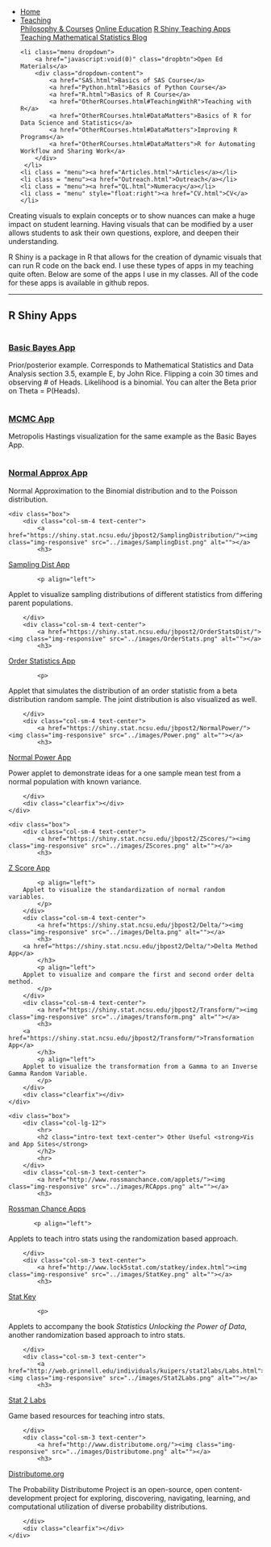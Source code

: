
<head>
  <link rel="stylesheet" href="../css/styles.css">
</head>

<ul class = "menu">
    <li class = "menu"><a href="../index.html">Home</a></li>
    <li class="menu dropdown">
        <a href="javascript:void(0)" class="dropbtn">Teaching</a>
        <div class="dropdown-content">
            <a href="PhilosophyCourses.html">Philosophy & Courses</a>
            <a href="Online.html">Online Education</a>
            <a href="ShinyApps.html">R Shiny Teaching Apps</a>
            <a href="MathStat.html">Teaching Mathematical Statistics Blog</a>
        </div>
     </li>
    
    <li class="menu dropdown">
        <a href="javascript:void(0)" class="dropbtn">Open Ed Materials</a>
        <div class="dropdown-content">
            <a href="SAS.html">Basics of SAS Course</a>
            <a href="Python.html">Basics of Python Course</a>
            <a href="R.html">Basics of R Course</a>
            <a href="OtherRCourses.html#TeachingWithR">Teaching with R</a>
            <a href="OtherRCourses.html#DataMatters">Basics of R for Data Science and Statistics</a>
            <a href="OtherRCourses.html#DataMatters">Improving R Programs</a>
            <a href="OtherRCourses.html#DataMatters">R for Automating Workflow and Sharing Work</a>
        </div>
     </li>
    <li class = "menu"><a href="Articles.html">Articles</a></li>
    <li class = "menu"><a href="Outreach.html">Outreach</a></li>
    <li class = "menu"><a href="QL.html">Numeracy</a></li>
    <li class = "menu" style="float:right"><a href="CV.html">CV</a></li>
</ul>

<br style = "display: block; content: ''; margin-top: 10; ">

Creating visuals to explain concepts or to show nuances can make a huge
impact on student learning. Having visuals that can be modified by a
user allows students to ask their own questions, explore, and deepen
their understanding.

R Shiny is a package in R that allows for the creation of dynamic
visuals that can run R code on the back end. I use these types of apps
in my teaching quite often. Below are some of the apps I use in my
classes. All of the code for these apps is available in github
repos.

<hr class = "cool">

## R Shiny Apps

<a href="https://shiny.stat.ncsu.edu/jbpost2/BasicBayes/"><img class="img-responsive" src="../images/Bayes.png" alt=""></a>

### <a href="https://shiny.stat.ncsu.edu/jbpost2/BasicBayes/">Basic Bayes App</a>

Prior/posterior example. Corresponds to Mathematical Statistics and Data
Analysis section 3.5, example E, by John Rice. Flipping a coin 30 times
and observing \# of Heads. Likelihood is a binomial. You can alter the
Beta prior on Theta =
P(Heads).

<a href="https://shiny.stat.ncsu.edu/jbpost2/MCMC/"><img class="img-responsive" src="../images/MCMC.png" alt=""></a>

### <a href="https://shiny.stat.ncsu.edu/jbpost2/MCMC/">MCMC App</a>

Metropolis Hastings visualization for the same example as the Basic
Bayes
App.

<a href="https://shiny.stat.ncsu.edu/jbpost2/NormalApproximation/"><img class="img-responsive" src="../images/NormApprox.png" alt=""></a>

### <a href="https://shiny.stat.ncsu.edu/jbpost2/NormalApproximation/">Normal Approx App</a>

Normal Approximation to the Binomial distribution and to the Poisson
distribution.

<div class="row">

    <div class="box">
        <div class="col-sm-4 text-center">
            <a href="https://shiny.stat.ncsu.edu/jbpost2/SamplingDistribution/"><img class="img-responsive" src="../images/SamplingDist.png" alt=""></a>
            <h3> 

<a href="https://shiny.stat.ncsu.edu/jbpost2/SamplingDistribution/">Sampling
Dist App</a>

</h3>

``` 
        <p align="left"> 
```

Applet to visualize sampling distributions of different statistics from
differing parent populations.

</p>

``` 
    </div>
    <div class="col-sm-4 text-center">
        <a href="https://shiny.stat.ncsu.edu/jbpost2/OrderStatsDist/"><img class="img-responsive" src="../images/OrderStats.png" alt=""></a>
        <h3>
```

<a href="https://shiny.stat.ncsu.edu/jbpost2/OrderStatsDist/">Order
Statistics App</a>

</h3>

``` 
        <p>
```

Applet that simulates the distribution of an order statistic from a beta
distribution random sample. The joint distribution is also visualized as
well.

</p>

``` 
    </div>
    <div class="col-sm-4 text-center">
        <a href="https://shiny.stat.ncsu.edu/jbpost2/NormalPower/"><img class="img-responsive" src="../images/Power.png" alt=""></a>
        <h3>
```

<a href="https://shiny.stat.ncsu.edu/jbpost2/NormalPower/">Normal Power
App</a>

</h3>

<p>

Power applet to demonstrate ideas for a one sample mean test from a
normal population with known variance.

</p>

``` 
    </div>
    <div class="clearfix"></div>
</div>
```

</div>

<div class="row">

    <div class="box">
        <div class="col-sm-4 text-center">
            <a href="https://shiny.stat.ncsu.edu/jbpost2/ZScores/"><img class="img-responsive" src="../images/ZScores.png" alt=""></a>
            <h3> 

<a href="https://shiny.stat.ncsu.edu/jbpost2/ZScores/">Z Score App</a>

</h3>

``` 
        <p align="left"> 
    Applet to visualize the standardization of normal random variables.
        </p>
    </div>
    <div class="col-sm-4 text-center">
        <a href="https://shiny.stat.ncsu.edu/jbpost2/Delta/"><img class="img-responsive" src="../images/Delta.png" alt=""></a>
        <h3> 
    <a href="https://shiny.stat.ncsu.edu/jbpost2/Delta/">Delta Method App</a>
        </h3>
        <p align="left"> 
    Applet to visualize and compare the first and second order delta method.
        </p>
    </div>
    <div class="col-sm-4 text-center">
        <a href="https://shiny.stat.ncsu.edu/jbpost2/Transform/"><img class="img-responsive" src="../images/transform.png" alt=""></a>
        <h3> 
    <a href="https://shiny.stat.ncsu.edu/jbpost2/Transform/">Transformation App</a>
        </h3>
        <p align="left"> 
    Applet to visualize the transformation from a Gamma to an Inverse Gamma Random Variable.
        </p>
    </div>
    <div class="clearfix"></div>
</div>
```

</div>

<div class="row">

    <div class="box">
        <div class="col-lg-12">
            <hr>
            <h2 class="intro-text text-center"> Other Useful <strong>Vis and App Sites</strong>
            </h2>
            <hr>
        </div>
        <div class="col-sm-3 text-center">
            <a href="http://www.rossmanchance.com/applets/"><img class="img-responsive" src="../images/RCApps.png" alt=""></a>
            <h3> 

<a href="http://www.rossmanchance.com/applets/">Rossman Chance Apps</a>

</h3>

``` 
       <p align="left"> 
```

Applets to teach intro stats using the randomization based approach.

</p>

``` 
    </div>
    <div class="col-sm-3 text-center">
        <a href="http://www.lock5stat.com/statkey/index.html"><img class="img-responsive" src="../images/StatKey.png" alt=""></a>
        <h3>
```

<a href="http://www.lock5stat.com/statkey/index.html">Stat Key</a>

</h3>

``` 
        <p>
```

Applets to accompany the book <i>Statistics Unlocking the Power of
Data</i>, another randomization based approach to intro stats.

</p>

``` 
    </div>
    <div class="col-sm-3 text-center">
        <a href="http://web.grinnell.edu/individuals/kuipers/stat2labs/Labs.html"><img class="img-responsive" src="../images/Stat2Labs.png" alt=""></a>
        <h3>
```

<a href="http://web.grinnell.edu/individuals/kuipers/stat2labs/Labs.html">Stat
2 Labs</a>

</h3>

<p>

Game based resources for teaching intro stats.

</p>

``` 
    </div>
    <div class="col-sm-3 text-center">
        <a href="http://www.distributome.org/"><img class="img-responsive" src="../images/Distributome.png" alt=""></a>
        <h3>
```

<a href="http://www.distributome.org/">Distributome.org</a>

</h3>

<p>

The Probability Distributome Project is an open-source, open
content-development project for exploring, discovering, navigating,
learning, and computational utilization of diverse probability
distributions.

</p>

``` 
    </div>
    <div class="clearfix"></div>
</div>
```

</div>
